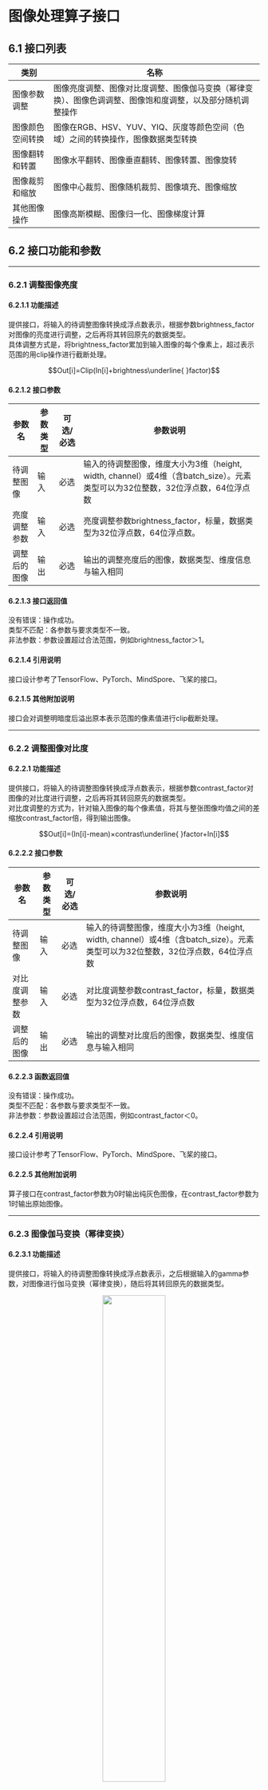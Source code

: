 # 图像处理算子接口
## 6.1 接口列表
| 类别             | 名称                                                                                                       |
| ---------------- | ---------------------------------------------------------------------------------------------------------- |
| 图像参数调整     | 图像亮度调整、图像对比度调整、图像伽马变换（幂律变换）、图像色调调整、图像饱和度调整，以及部分随机调整操作 |
| 图像颜色空间转换 | 图像在RGB、HSV、YUV、YIQ、灰度等颜色空间（色域）之间的转换操作，图像数据类型转换                           |
| 图像翻转和转置   | 图像水平翻转、图像垂直翻转、图像转置、图像旋转                                                             |
| 图像裁剪和缩放   | 图像中心裁剪、图像随机裁剪、图像填充、图像缩放                                                             |
| 其他图像操作     | 图像高斯模糊、图像归一化、图像梯度计算                                                                     |

## 6.2 接口功能和参数
-------------
### 6.2.1 调整图像亮度
#### 6.2.1.1 功能描述
提供接口，将输入的待调整图像转换成浮点数表示，根据参数brightness_factor对图像的亮度进行调整，之后再将其转回原先的数据类型。  
具体调整方式是，将brightness_factor累加到输入图像的每个像素上，超过表示范围的用clip操作进行截断处理。

$$Out[i]=Clip(In[i]+brightness\underline{ }factor)$$

#### 6.2.1.2 接口参数
| 参数名       | 参数类型 | 可选/必选 | 参数说明                                                                                                                       |
| ------------ | -------- | --------- | ------------------------------------------------------------------------------------------------------------------------------ |
| 待调整图像   | 输入     | 必选      | 输入的待调整图像，维度大小为3维（height, width, channel）或4维（含batch_size）。元素类型可以为32位整数，32位浮点数，64位浮点数 |
| 亮度调整参数 | 输入     | 必选      | 亮度调整参数brightness_factor，标量，数据类型为32位浮点数，64位浮点数。                                                        |
| 调整后的图像 | 输出     | 必选      | 输出的调整亮度后的图像，数据类型、维度信息与输入相同                                                                           |


#### 6.2.1.3 接口返回值
没有错误：操作成功。  
类型不匹配：各参数与要求类型不一致。  
非法参数：参数设置超过合法范围，例如brightness_factor＞1。  
#### 6.2.1.4 引用说明
接口设计参考了TensorFlow、PyTorch、MindSpore、飞桨的接口。
#### 6.2.1.5 其他附加说明
接口会对调整明暗度后溢出原本表示范围的像素值进行clip截断处理。

--------------
### 6.2.2 调整图像对比度
#### 6.2.2.1 功能描述
提供接口，将输入的待调整图像转换成浮点数表示，根据参数contrast_factor对图像的对比度进行调整，之后再将其转回原先的数据类型。  
对比度调整的方式为，针对输入图像的每个像素值，将其与整张图像均值之间的差缩放contrast_factor倍，得到输出图像。

$$Out[i]=(In[i]-mean)×contrast\underline{ }factor+In[i]$$

#### 6.2.2.2 接口参数
| 参数名         | 参数类型 | 可选/必选 | 参数说明                                                                                                                       |
| -------------- | -------- | --------- | ------------------------------------------------------------------------------------------------------------------------------ |
| 待调整图像     | 输入     | 必选      | 输入的待调整图像，维度大小为3维（height, width, channel）或4维（含batch_size）。元素类型可以为32位整数，32位浮点数，64位浮点数 |
| 对比度调整参数 | 输入     | 必选      | 对比度调整参数contrast_factor，标量，数据类型为32位浮点数，64位浮点数                                                          |
| 调整后的图像   | 输出     | 必选      | 输出的调整对比度后的图像，数据类型、维度信息与输入相同                                                                         |

#### 6.2.2.3 函数返回值
没有错误：操作成功。  
类型不匹配：各参数与要求类型不一致。  
非法参数：参数设置超过合法范围，例如contrast_factor＜0。
#### 6.2.2.4 引用说明
接口设计参考了TensorFlow、PyTorch、MindSpore、飞桨的接口。
#### 6.2.2.5 其他附加说明
算子接口在contrast_factor参数为0时输出纯灰色图像，在contrast_factor参数为1时输出原始图像。

---------------
### 6.2.3 图像伽马变换（幂律变换）
#### 6.2.3.1 功能描述
提供接口，将输入的待调整图像转换成浮点数表示，之后根据输入的gamma参数，对图像进行伽马变换（幂律变换），随后将其转回原先的数据类型。

<p style="text-align: center;">  
<img src="./adjust_gamma.jpg" width="50%">

输入图像的各通道所做的变换如下公式所述：

$$Out[i]=gain×In[i]^{gamma}$$

#### 6.2.2.3 接口参数
| 参数名           | 参数类型 | 可选/必选 | 参数说明                                                                                                                       |
| ---------------- | -------- | --------- | ------------------------------------------------------------------------------------------------------------------------------ |
| 待调整图像       | 输入     | 必选      | 输入的待变换图像，维度大小为3维（height, width, channel）或4维（含batch_size）。元素类型可以为32位整数，32位浮点数，64位浮点数 |
| 伽马变换指数参数 | 输入     | 必选      | 伽马变换（幂律变换）参数gamma，标量，数据类型为32位浮点数，64位浮点数                                                          |
| 伽马变换乘子参数 | 输入     | 必选      | 伽马变换（幂律变换）参数gain，标量，数据类型为32位浮点数，64位浮点数                                                           |
| 调整后的图像     | 输出     | 必选      | 输出的伽马变换（幂律变换）后的图像，数据类型、维度信息与输入相同                                                               |


#### 6.2.3.3 函数返回值
没有错误：操作成功。  
类型不匹配：各参数与要求类型不一致。  
非法参数：参数设置超过合法范围，例如gamma＜0。

#### 6.2.3.4 引用说明
接口设计参考了TensorFlow、PyTorch、MindSpore、飞桨的接口。

----------
### 6.2.4 调整图像色调
#### 6.2.4.1 功能描述
提供接口，将输入的待调整图像转换成HSV表示，根据参数hue_factor对图像的色调通道（hue channel）进行调整，之后再将其转回原先的图像表示类型。
<p style="text-align: center;">  
<img src="./adjust_hue.jpg" width="50%">

如图所示，在图像的HSV空间对H分量进行旋转操作，即可实现图像色调的转换，hue_factor用于表示旋转的方向和度数。
#### 6.2.4.2 接口参数
| 参数名       | 参数类型 | 可选/必选 | 参数说明                                                                                                                       |
| ------------ | -------- | --------- | ------------------------------------------------------------------------------------------------------------------------------ |
| 待调整图像   | 输入     | 必选      | 输入的待调整图像，维度大小为3维（height, width, channel）或4维（含batch_size）。元素类型可以为32位整数，32位浮点数，64位浮点数 |
| 色调调整参数 | 输入     | 必选      | 色调调整参数hue_factor，标量，数据类型为32位浮点数，64位浮点数                                                                 |
| 调整后的图像 | 输出     | 必选      | 输出的调整色调后的图像，数据类型、维度信息与输入相同                                                                           |


#### 6.2.4.3 函数返回值
没有错误：操作成功。  
类型不匹配：各参数与要求类型不一致。  
非法参数：参数设置超过合法范围。

#### 6.2.4.4 引用说明
接口设计参考了TensorFlow、PyTorch、MindSpore、飞桨的接口。

#### 6.2.4.5 其他附加说明
算子接口在hue_factor参数为0时会输出原始图像。

--------------
### 6.2.5 调整图像饱和度
#### 6.2.5.1 功能描述
提供接口，将输入的待调整图像转换成HSV表示，根据参数saturation_factor对图像的饱和度通道（saturation channel）进行调整，之后再将其转回原先的图像表示类型。  
调整方式为，对输入图像的每一个像素，与saturation_factor参数进行相乘，超出表示范围的用clip截断处理。

$$Out[i]=Clip(In[i]×saturation\underline{ }factor)$$

#### 6.2.5.2 接口参数
| 参数名         | 参数类型 | 可选/必选 | 参数说明                                                                                                                       |
| -------------- | -------- | --------- | ------------------------------------------------------------------------------------------------------------------------------ |
| 待调整图像     | 输入     | 必选      | 输入的待调整图像，维度大小为3维（height, width, channel）或4维（含batch_size）。元素类型可以为32位整数，32位浮点数，64位浮点数 |
| 饱和度调整参数 | 输入     | 必选      | 饱和度调整参数saturation_factor，标量，数据类型为32位浮点数，64位浮点数                                                        |
| 调整后的图像   | 输出     | 必选      | 输出的调整饱和度后的图像，数据类型、维度信息与输入相同                                                                         |

#### 6.2.5.3 函数返回值
没有错误：操作成功。  
类型不匹配：各参数与要求类型不一致。  
非法参数：参数设置超过合法范围，例如saturation_factor＜0。

#### 6.2.5.4 引用说明
接口设计参考了TensorFlow、PyTorch、MindSpore、飞桨的接口。

#### 6.2.5.5 其他附加说明
算子接口在saturation_factor参数为0时会输出黑白图像，在saturation_factor参数为1时会输出原始图像，经过饱和度调整后如果超出了原有图像类型的表示范围，会对超过范围的像素进行clip截断操作。

--------------
### 6.2.6 随机调整图像亮度
#### 6.2.6.1 功能描述
提供接口，将输入的待调整图像转换成浮点数表示，在参数lower和upper给定的范围内随机选取参数brightness_factor对图像的亮度进行调整，之后再将其转回原先的数据类型。  
对于批量输入图像，每张图像的随机调整操作与其余图像的亮度调整互不影响。  
具体调整方式是，将选定的参数brightness_factor累加到输入图像的每个像素上，超过表示范围的用clip操作进行处理。

$$Out[i]=Clip(In[i]+brightness\underline{ }factor)$$

$$lower≤brightness\underline{ }factor≤upper$$

#### 6.2.6.2 接口参数
| 参数名       | 参数类型 | 可选/必选 | 参数说明                                                                                                                       |
| ------------ | -------- | --------- | ------------------------------------------------------------------------------------------------------------------------------ |
| 待调整图像   | 输入     | 必选      | 输入的待调整图像，维度大小为3维（height, width, channel）或4维（含batch_size）。元素类型可以为32位整数，32位浮点数，64位浮点数 |
| 参数下限     | 输入     | 可选      | 亮度调整参数brightness_factor的最小值，标量，数据类型为32位浮点数，64位浮点数，默认值为-1.0                                    |
| 参数上限     | 输入     | 可选      | 亮度调整参数brightness_factor的最大值，标量，数据类型为32位浮点数，64位浮点数，默认值为1.0                                     |
| 随机种子     | 输入     | 可选      | 数据类型为32位整数，用于生成随机种子                                                                                           |
| 调整后的图像 | 输出     | 必选      | 输出的调整亮度后的图像，数据类型、维度信息与输入相同                                                                           |

#### 6.2.6.3 函数返回值
没有错误：操作成功。  
类型不匹配：各参数与要求类型不一致。  
非法参数：参数设置超过合法范围，例如upper＞1或lower＞1。

#### 6.2.6.4 引用说明
接口设计参考了TensorFlow、PyTorch、MindSpore、飞桨的接口。

#### 6.2.6.5 其他附加说明
接口会对调整明暗度后溢出原本表示范围的像素值进行clip处理，此外参数下限和参数上限需要一同给定。

--------------
### 6.2.7 随机调整图像对比度
#### 6.2.7.1 功能描述
提供接口，将输入的待调整图像转换成浮点数表示，在参数lower和upper给定的范围内随机选取参数contrast_factor对图像的对比度进行调整，之后再将其转回原先的数据类型。  
对于批量输入图像，每张图像的随机调整操作与其余图像的对比度调整互不影响。  
对比度调整的方式为，针对输入图像的每个像素值，将其与整张图像均值之间的差缩放contrast_factor倍，得到输出图像。

$$Out[i]=(In[i]-mean)×contrast\underline{ }factor+In[i]$$

$$lower≤contrast_factor≤upper$$

#### 6.2.7.2 接口参数
| 参数名       | 参数类型 | 可选/必选 | 参数说明                                                                                                                       |
| ------------ | -------- | --------- | ------------------------------------------------------------------------------------------------------------------------------ |
| 待调整图像   | 输入     | 必选      | 输入的待调整图像，维度大小为3维（height, width, channel）或4维（含batch_size）。元素类型可以为32位整数，32位浮点数，64位浮点数 |
| 参数下限     | 输入     | 必选      | 对比度调整参数contrast_factor的最小值，标量，数据类型为32位浮点数，64位浮点数                                                  |
| 参数上限     | 输入     | 必选      | 对比度调整参数contrast_factor的最大值，标量，数据类型为32位浮点数，64位浮点数                                                  |
| 随机种子     | 输入     | 可选      | 数据类型为32位整数，用于生成随机种子                                                                                           |
| 调整后的图像 | 输出     | 必选      | 输出的调整对比度后的图像，数据类型、维度信息与输入相同                                                                         |

#### 6.2.7.3 函数返回值
没有错误：操作成功。  
类型不匹配：各参数与要求类型不一致。  
非法参数：参数设置超过合法范围，例如upper＞1或lower＞1。

#### 6.2.7.4 引用说明
接口设计参考了TensorFlow、PyTorch、MindSpore、飞桨的接口。

#### 6.2.7.5 其他附加说明
接口会对调整明暗度后溢出原本表示范围的像素值进行clip截断处理，upper和lower参数均应在0到1之间，且需保证lower＜upper。

--------------
### 6.2.8 随机调整图像色调
#### 6.2.8.1 功能描述
提供接口，将输入的待调整图像转换成HSV表示，之后在参数lower和upper给定的范围内随机选取参数hue_factor对图像的色调通道（hue channel）进行调整，之后再将其转回原先的图像表示类型。  
对于批量输入图像，每张图像的随机调整操作与其余图像的色调调整互不影响。
<p style="text-align: center;">  
<img src="./adjust_hue.jpg" width="50%">

如图所示，在图像的HSV空间对H分量进行旋转操作，即可实现图像色调的转换，hue_factor用于表示旋转的方向和角度。

#### 6.2.8.2 接口参数
| 参数名       | 参数类型 | 可选/必选 | 参数说明                                                                                                                       |
| ------------ | -------- | --------- | ------------------------------------------------------------------------------------------------------------------------------ |
| 待调整图像   | 输入     | 必选      | 输入的待调整图像，维度大小为3维（height, width, channel）或4维（含batch_size）。元素类型可以为32位整数，32位浮点数，64位浮点数 |
| 参数下限     | 输入     | 可选      | 色调调整参数hue_factor的最小值，标量，数据类型为32位浮点数，64位浮点数                                                         |
| 参数上限     | 输入     | 必选      | 色调调整参数hue_factor的最大值，标量，数据类型为32位浮点数，64位浮点数                                                         |
| 随机种子     | 输入     | 可选      | 数据类型为32位整数，用于生成随机种子                                                                                           |
| 调整后的图像 | 输出     | 必选      | 输出的调整色调后的图像，数据类型、维度信息与输入相同                                                                           |

#### 6.2.8.3 函数返回值
没有错误：操作成功。  
类型不匹配：各参数与要求类型不一致。  
非法参数：参数设置超过合法范围。

#### 6.2.8.4 引用说明
接口设计参考了TensorFlow、PyTorch、MindSpore、飞桨的接口。

#### 6.2.8.5 其他附加说明
算子接口在hue_factor参数为0时会输出原始图像，lower和upper参数的取值范围均为[-1,1]且需要满足lower＜upper。

--------------
### 6.2.9 随机调整图像饱和度
#### 6.2.9.1 功能描述
提供接口，将输入的待调整图像转换成HSV表示，之后在参数lower和upper给定的范围内随机选取参数saturation_factor对图像的饱和度通道（saturation channel）进行调整，之后再将其转回原先的图像表示类型。  
对于批量输入图像，每张图像的随机调整操作与其余图像的饱和度调整互不影响。  
调整方式为，对输入图像的每一个像素，与saturation_factor参数进行相乘，超出表示范围的用clip截断处理。

$$Out[i]=Clip(In[i]×saturation\underline{ }factor)$$

$$lower≤saturation\underline{ }factor≤upper$$


#### 6.2.9.2 接口参数
| 参数名       | 参数类型 | 可选/必选 | 参数说明                                                                                                                       |
| ------------ | -------- | --------- | ------------------------------------------------------------------------------------------------------------------------------ |
| 待调整图像   | 输入     | 必选      | 输入的待调整图像，维度大小为3维（height, width, channel）或4维（含batch_size）。元素类型可以为32位整数，32位浮点数，64位浮点数 |
| 参数下限     | 输入     | 必选      | 饱和度调整参数saturation_factor的最小值，标量，数据类型为32位浮点数，64位浮点数                                                |
| 参数上限     | 输入     | 必选      | 饱和度调整参数saturation_factor的最大值，标量，数据类型为32位浮点数，64位浮点数                                                |
| 随机种子     | 输入     | 必选      | 数据类型为32位整数，用于生成随机种子                                                                                           |
| 调整后的图像 | 输出     | 必选      | 输出的调整饱和度后的图像，数据类型、维度信息与输入相同                                                                         |

#### 6.2.9.3 函数返回值
没有错误：操作成功。  
类型不匹配：各参数与要求类型不一致。  
非法参数：参数设置超过合法范围。

#### 6.2.9.4 引用说明
接口设计参考了TensorFlow、PyTorch、MindSpore、飞桨的接口。

#### 6.2.9.5 其他附加说明
算子接口在saturation_factor参数为0时会输出黑白图像，在saturation_factor参数为1时会输出原始图像，经过饱和度调整后如果超出了原有图像类型的表示范围，会对超过范围的像素进行clip截断操作，要求参数lower＜upper且需二者均大于等于0。

--------------
### 6.2.10 RGB图像转灰度图像
#### 6.2.10.1 功能描述
提供接口，将图像由RGB图像转换为灰度图像。  
转换方式如下述公式，对输入图像的每个像素：

$$GrayScale[i]=R[i]×0.299+G[i]×0.587+B[i]×0.114$$

#### 6.2.10.2 接口参数
| 参数名       | 参数类型 | 可选/必选 | 参数说明                                                                                                                                                      |
| ------------ | -------- | --------- | ------------------------------------------------------------------------------------------------------------------------------------------------------------- |
| 待转换的图像 | 输入     | 必选      | 输入的待转换的RGB图像，维度大小为3维（height, width, channel）或4维（含batch_size），其中channel维度值必须为3。元素类型可以为32位整数，32位浮点数，64位浮点数 |
| 转换后的图像 | 输出     | 必选      | 输出的转换后的GrayScale灰度图像，数据类型、batch_size、宽高信息与输入相同，channel维度值为1                                                                   |

#### 6.2.10.3 函数返回值
没有错误：操作成功。  
类型不匹配：各参数与要求类型不一致。  
对象非法：表示输入张量对象不合法。

#### 6.2.10.4 引用说明
接口设计参考了TensorFlow、PyTorch、MindSpore、飞桨的接口。

--------------
### 6.2.11 灰度图像转RGB图像
#### 6.2.11.1 功能描述
提供接口，将图像由灰度图像转换为RGB图像。  
转换方式如下述公式，对输入图像的每个像素：

$$
\left \{
\begin{array}{c}
R[i]=GrayScale[i] \\ 
G[i]=GrayScale[i] \\ 
B[i]=GrayScale[i]
\end{array}
\right.
$$

#### 6.2.11.2 接口参数
| 参数名       | 参数类型 | 可选/必选 | 参数说明                                                                                                                                                                |
| ------------ | -------- | --------- | ----------------------------------------------------------------------------------------------------------------------------------------------------------------------- |
| 待转换的图像 | 输入     | 必选      | 输入的待转换的GrayScale灰度图像，维度大小为3维（height, width, channel）或4维（含batch_size），其中channel维度值必须为1。元素类型可以为32位整数，32位浮点数，64位浮点数 |
| 转换后的图像 | 输出     | 必选      | 输出的颜色空间转换后的RGB图像，数据类型、batch_size、宽高信息与输入相同，channel维度值为3                                                                               |

#### 6.2.11.3 函数返回值
没有错误：操作成功。  
类型不匹配：各参数与要求类型不一致。  
对象非法：表示输入张量对象不合法。

#### 6.2.11.4 引用说明
接口设计参考了TensorFlow、PyTorch、MindSpore、飞桨的接口。

--------------
### 6.2.12 RGB图像转HSV图像
#### 6.2.12.1 功能描述
提供接口，将图像从RGB颜色空间转换到HSV颜色空间。
转换方式如下述公式，对输入图像的每个像素：

$$
\left \{
\begin{array}{c}
R'=R/255 \\ 
G'=G/255 \\ 
B'=B/255 \\
Cmax=max(R',G',B') \\
Cmin=min(G',G',B') \\
∆=Cmax-Cmin
\end{array}
\right.
$$

$$
H=
\left \{
\begin{array}{c}
0°,∆=0\\
60°×(\frac{G'-B'}{∆}+0),Cmax=R'\\
60°×(\frac{B'-R'}{∆}+2),Cmax=G'\\
60°×(\frac{R'-G'}{∆}+4),Cmax=B'
\end{array}
\right.
$$

$$
S=
\left \{
\begin{array}{c}
0,Cmax=0\\
\frac{∆}{Cmax},Cmax≠0
\end{array}
\right.
$$

$$V=Cmax$$

#### 6.2.12.2 接口参数
| 参数名       | 参数类型 | 可选/必选 | 参数说明                                                                                                                                                      |
| ------------ | -------- | --------- | ------------------------------------------------------------------------------------------------------------------------------------------------------------- |
| 待转换的图像 | 输入     | 必选      | 输入的待转换的RGB图像，维度大小为3维（height, width, channel）或4维（含batch_size），其中channel维度值必须为3。元素类型可以为32位整数，32位浮点数，64位浮点数 |
| 转换后的图像 | 输出     | 必选      | 输出的颜色空间转换后的HSV图像，数据类型、维度信息与输入相同                                                                                                   |

#### 6.2.12.3 函数返回值
没有错误：操作成功。  
类型不匹配：各参数与要求类型不一致。  
对象非法：表示输入张量对象不合法。

#### 6.2.12.4 引用说明
接口设计参考了TensorFlow、PyTorch、MindSpore、飞桨的接口。

--------------
### 6.2.13 HSV图像转RGB图像
#### 6.2.13.1 功能描述
提供接口，将图像从HSV颜色空间转换到RGB颜色空间。  
转换方式如下述公式，对输入图像的每个像素：

$$C=V×S$$

$$X=C×(1-|(H/60°) mod2-1|)$$

$$m=V-C$$

$$
(R',G',B')=
\left \{
\begin{array}{c}
(C,X,0),   0°≤H<60°\\
(X,C,0),   60°≤H<120°\\
(0,C,X),   120°≤H<180°\\
(0,X,C),   180°≤H<240°\\
(X,0,C),   240°≤H<300°\\
(C,0,X),   300°≤H<360°
\end{array}
\right.
$$

$$(R,G,B)=((R'+m)×255,(G'+m)×255,(B'+m)×255)$$

#### 6.2.13.2 接口参数
| 参数名       | 参数类型 | 可选/必选 | 参数说明                                                                                                                                                      |
| ------------ | -------- | --------- | ------------------------------------------------------------------------------------------------------------------------------------------------------------- |
| 待转换的图像 | 输入     | 必选      | 输入的待转换的HSV图像，维度大小为3维（height, width, channel）或4维（含batch_size），其中channel维度值必须为3。元素类型可以为32位整数，32位浮点数，64位浮点数 |
| 转换后的图像 | 输出     | 必选      | 输出的调整亮度后的RGB图像，数据类型、维度信息与输入相同                                                                                                       |

#### 6.2.13.3 函数返回值
没有错误：操作成功。  
类型不匹配：各参数与要求类型不一致。  
对象非法：表示输入张量对象不合法。

#### 6.2.13.4 引用说明
接口设计参考了TensorFlow、PyTorch、MindSpore、飞桨的接口。

--------------
### 6.2.14 RGB图像转YUV图像
#### 6.2.14.1 功能描述
提供接口，将图像从RGB颜色空间转换到YUV颜色空间。  
转换方式如下述公式，对输入图像的每个像素：

$$
\left \{
\begin{array}{c}
Y=0.30R+0.59G+0.11B\\
U=0.493(B-Y)\\
V=0.877(R-Y)
\end{array}
\right.
$$

#### 6.2.14.2 接口参数
| 参数名       | 参数类型 | 可选/必选 | 参数说明                                                                                                                                                      |
| ------------ | -------- | --------- | ------------------------------------------------------------------------------------------------------------------------------------------------------------- |
| 待转换的图像 | 输入     | 必选      | 输入的待转换的RGB图像，维度大小为3维（height, width, channel）或4维（含batch_size），其中channel维度值必须为3。元素类型可以为32位整数，32位浮点数，64位浮点数 |
| 转换后的图像 | 输出     | 必选      | 输出的颜色空间转换后的YUV图像，数据类型、维度信息与输入相同                                                                                                   |

#### 6.2.14.3 函数返回值
没有错误：操作成功。  
类型不匹配：各参数与要求类型不一致。  
对象非法：表示输入张量对象不合法。

#### 6.2.14.4 引用说明
接口设计参考了TensorFlow、PyTorch、MindSpore、飞桨的接口。

--------------
### 6.2.15 YUV图像转RGB图像
#### 6.2.15.1 功能描述
提供接口，将图像从YUV颜色空间转换到RGB颜色空间。  
转换方式如下述公式，对输入图像的每个像素：

$$
\left \{
\begin{array}{c}
R=Y+1.4075V\\
G=Y-0.3455U-0.7169V\\
B=Y+1.779U
\end{array}
\right.
$$

#### 6.2.15.2 接口参数
| 参数名       | 参数类型 | 可选/必选 | 参数说明                                                                                                                                                      |
| ------------ | -------- | --------- | ------------------------------------------------------------------------------------------------------------------------------------------------------------- |
| 待转换的图像 | 输入     | 必选      | 输入的待转换的YUV图像，维度大小为3维（height, width, channel）或4维（含batch_size），其中channel维度值必须为3。元素类型可以为32位整数，32位浮点数，64位浮点数 |
| 转换后的图像 | 输出     | 必选      | 输出的颜色空间转换后的RGB图像，数据类型、维度信息与输入相同                                                                                                   |

#### 6.2.15.3 函数返回值
没有错误：操作成功。  
类型不匹配：各参数与要求类型不一致。  
对象非法：表示输入张量对象不合法。

#### 6.2.15.4 引用说明
接口设计参考了TensorFlow、PyTorch、MindSpore、飞桨的接口。

--------------
### 6.2.16 RGB图像转YIQ图像
#### 6.2.16.1 功能描述
提供接口，将图像从RGB颜色空间转换到YIQ颜色空间。  
YIQ是NTSC（National Television Standards Committee）电视系统的标准。Y是提供黑白电视和彩色电视的亮度信号（Luminance），即亮度（Brightness），I代表In-phase，色彩从橙色到青色，Q代表Quadrature-phase，色彩从紫色到黄绿色。  
转换方式如下述公式，对输入图像的每个像素：

$$\begin{bmatrix}
Y\\
I\\
Q\\
\end{bmatrix}=
\begin{bmatrix}
0.299&0.587&0.114\\
-0.299&-0.587&0.886\\
0.701&-0.687&-0.114\\
\end{bmatrix}
\begin{bmatrix}
R\\
G\\
B\\
\end{bmatrix}$$

#### 6.2.16.2 接口参数
| 参数名       | 参数类型 | 可选/必选 | 参数说明                                                                                                                                                      |
| ------------ | -------- | --------- | ------------------------------------------------------------------------------------------------------------------------------------------------------------- |
| 待转换的图像 | 输入     | 必选      | 输入的待转换的RGB图像，维度大小为3维（height, width, channel）或4维（含batch_size），其中channel维度值必须为3。元素类型可以为32位整数，32位浮点数，64位浮点数 |
| 转换后的图像 | 输出     | 必选      | 输出的颜色空间转换后的YIQ图像，数据类型、维度信息与输入相同                                                                                                   |

#### 6.2.16.3 函数返回值
没有错误：操作成功。  
类型不匹配：各参数与要求类型不一致。  
对象非法：表示输入张量对象不合法。

#### 6.2.16.4 引用说明
接口设计参考了TensorFlow、PyTorch、MindSpore、飞桨的接口。

--------------
### 6.2.17 YIQ图像转RGB图像
#### 6.2.17.1 功能描述
提供接6.2.17.1口，将图像从YIQ颜色空间转换到RGB颜色空间。  
YIQ是NTSC（National Television Standards Committee）电视系统的标准。Y是提供黑白电视和彩色电视的亮度信号（Luminance），即亮度（Brightness），I代表In-phase，色彩从橙色到青色，Q代表Quadrature-phase，色彩从紫色到黄绿色。  
转换方式如下述公式，对输入图像的每个像素：

$$\begin{bmatrix}
R\\
G\\
B\\
\end{bmatrix}=
\begin{bmatrix}
1&0.956&0.620\\
1&-0.272&-0.647\\
1&-1.108&1.705\\
\end{bmatrix}
\begin{bmatrix}
Y\\
I\\
Q\\
\end{bmatrix}
$$

#### 6.2.17.2 接口参数
| 参数名       | 参数类型 | 可选/必选 | 参数说明                                                                                                                                                      |
| ------------ | -------- | --------- | ------------------------------------------------------------------------------------------------------------------------------------------------------------- |
| 待转换的图像 | 输入     | 必选      | 输入的待转换的YIQ图像，维度大小为3维（height, width, channel）或4维（含batch_size），其中channel维度值必须为3。元素类型可以为32位整数，32位浮点数，64位浮点数 |
| 转换后的图像 | 输出     | 必选      | 输出的颜色空间转换后的RGB图像，数据类型、维度信息与输入相同                                                                                                   |

#### 6.2.17.3 函数返回值
没有错误：操作成功。  
类型不匹配：各参数与要求类型不一致。  
对象非法：表示输入张量对象不合法。

#### 6.2.17.4 引用说明
接口设计参考了TensorFlow、PyTorch、MindSpore、飞桨的接口。

--------------
### 6.2.18 图像数据类型转换
#### 6.2.18.1 功能描述
提供接口，根据传入参数信息对输入图像进行数据类型转换。

#### 6.2.18.2 接口参数
| 参数名       | 参数类型 | 可选/必选 | 参数说明                                                                                                                         |
| ------------ | -------- | --------- | -------------------------------------------------------------------------------------------------------------------------------- |
| 待转换的图像 | 输入     | 必选      | 输入的待转换的图像，维度大小为3维（height, width, channel）或4维（含batch_size）。元素类型可以为32位整数，32位浮点数，64位浮点数 |
| 转换数据类型 | 输入     | 必选      | 字符串类型，用于表示输出图像的数据类型                                                                                           |
| 转换后的图像 | 输出     | 必选      | 输出的数据类型转换后的图像，维度信息与输入相同，数据类型符合参数要求                                                             |

#### 6.2.18.3 函数返回值
没有错误：操作成功。  
类型不匹配：各参数与要求类型不一致。

#### 6.2.18.4 引用说明
接口设计参考了TensorFlow、PyTorch、MindSpore、飞桨的接口。

--------------
### 6.2.19 图像水平翻转
#### 6.2.19.1 功能描述
提供接口，将图像沿水平方向进行左右翻转。其中width为输入图像的宽度。

$$Out[x,y]=In[x,width-y]$$

#### 6.2.19.2 接口参数
| 参数名       | 参数类型 | 可选/必选 | 参数说明                                                                                                                       |
| ------------ | -------- | --------- | ------------------------------------------------------------------------------------------------------------------------------ |
| 待翻转的图像 | 输入     | 必选      | 输入的待翻转图像，维度大小为3维（height, width, channel）或4维（含batch_size），元素类型可以为32位整数，32位浮点数，64位浮点数 |
| 翻转后的图像 | 输出     | 必选      | 输出翻转后的图像，数据类型和维度信息与输入相同                                                                                 |

#### 6.2.19.3 函数返回值
没有错误：操作成功。  
类型不匹配：各参数与要求类型不一致。

#### 6.2.19.4 引用说明
接口设计参考了TensorFlow、PyTorch、MindSpore、飞桨的接口。

--------------
### 6.2.20 图像垂直翻转
#### 6.2.20.1 功能描述
提供接口，将图像沿垂直方向进行上下翻转。其中height为输入图像的高度。
$$Out[x,y]=In[height-x,y]$$

#### 6.2.20.2 接口参数
| 参数名       | 参数类型 | 可选/必选 | 参数说明                                                                                                                       |
| ------------ | -------- | --------- | ------------------------------------------------------------------------------------------------------------------------------ |
| 待翻转的图像 | 输入     | 必选      | 输入的待翻转图像，维度大小为3维（height, width, channel）或4维（含batch_size），元素类型可以为32位整数，32位浮点数，64位浮点数 |
| 翻转后的图像 | 输出     | 必选      | 输出翻转后的图像，数据类型和维度信息与输入相同                                                                                 |

#### 6.2.20.3 函数返回值
没有错误：操作成功。  
类型不匹配：各参数与要求类型不一致。

#### 6.2.20.4 引用说明
接口设计参考了TensorFlow、PyTorch、MindSpore、飞桨的接口。

--------------
### 6.2.21 图像随机水平翻转
#### 6.2.21.1 功能描述
提供接口，以一定的概率沿着水平方向翻转图像的内容，否则按原样输出原图像，针对批量图像输入时，每张图像独立于其他图像随机翻转。  
进行翻转时的处理如下，其中width为图像宽度：

#### 6.2.21.2 接口参数
| 参数名       | 参数类型 | 可选/必选 | 参数说明                                                                                                                       |
| ------------ | -------- | --------- | ------------------------------------------------------------------------------------------------------------------------------ |
| 待翻转的图像 | 输入     | 必选      | 输入的待翻转图像，维度大小为3维（height, width, channel）或4维（含batch_size），元素类型可以为32位整数，32位浮点数，64位浮点数 |
| 翻转概率     | 输入     | 可选      | 数据类型为32位浮点数，表示水平翻转的概率，默认值为0.5                                                                          |
| 随机种子     | 输入     | 可选      | 数据类型为32位整数，用于生成随机种子                                                                                           |
| 翻转后的图像 | 输出     | 必选      | 输出处理后的图像，数据类型和维度信息与输入相同                                                                                 |

#### 6.2.21.3 函数返回值
没有错误：操作成功。  
类型不匹配：各参数与要求类型不一致。  
非法参数：参数设置超过合法范围。

#### 6.2.21.4 引用说明
接口设计参考了TensorFlow、PyTorch、MindSpore、飞桨的接口。

--------------
### 6.2.22 图像随机垂直翻转
#### 6.2.22.1 功能描述
提供接口，以一定的概率沿着垂直方向翻转图像的内容，否则按原样输出原图像，针对批量图像输入时，每张图像独立于其他图像随机翻转。  
进行翻转时的处理如下，其中height为图像高度：

$$Out[x,y]=In[height-x,y]$$

#### 6.2.22.2 接口参数
| 参数名       | 参数类型 | 可选/必选 | 参数说明                                                                                                                       |
| ------------ | -------- | --------- | ------------------------------------------------------------------------------------------------------------------------------ |
| 待翻转的图像 | 输入     | 必选      | 输入的待翻转图像，维度大小为3维（height, width, channel）或4维（含batch_size），元素类型可以为32位整数，32位浮点数，64位浮点数 |
| 翻转概率     | 输入     | 可选      | 数据类型为32位浮点数，表示垂直翻转的概率，默认值为0.5                                                                          |
| 随机种子     | 输入     | 可选      | 数据类型为32位整数，用于生成随机种子                                                                                           |
| 翻转后的图像 | 输出     | 必选      | 输出处理后的图像，数据类型和维度信息与输入相同                                                                                 |

#### 6.2.22.3 函数返回值
没有错误：操作成功。  
类型不匹配：各参数与要求类型不一致。  
非法参数：参数设置超过合法范围。

#### 6.2.22.4 引用说明
接口设计参考了TensorFlow、PyTorch、MindSpore、飞桨的接口。

--------------
### 6.2.23 图像转置
#### 6.2.23.1 功能描述
提供接口，将图像的H，W两个维度进行转置。处理方式如下：

$$Out[n,x,y,c]=In[n,y,x,c]$$

#### 6.2.23.2 接口参数
| 参数名       | 参数类型 | 可选/必选 | 参数说明                                                                                                                       |
| ------------ | -------- | --------- | ------------------------------------------------------------------------------------------------------------------------------ |
| 待转置的图像 | 输入     | 必选      | 输入的待翻转图像，维度大小为3维（height, width, channel）或4维（含batch_size），元素类型可以为32位整数，32位浮点数，64位浮点数 |
| 转置后的图像 | 输出     | 必选      | 输出处理后的图像，维度大小为3维（width，height，channel）或4维（含batch_size），元素类型与输入图像相同                         |

#### 6.2.23.3 函数返回值
没有错误：操作成功。  
类型不匹配：各参数与要求类型不一致。

#### 6.2.23.4 引用说明
接口设计参考了TensorFlow、PyTorch、MindSpore、飞桨的接口。

--------------
### 6.2.24 图像逆时针旋转90°
#### 6.2.24.1 功能描述
提供接口，将图像逆时针旋转90°若干次。操作方式如下：
<p style="text-align: center;">  
<img src="./rot90.jpg" width="50%">

#### 6.2.24.2 接口参数
| 参数名       | 参数类型 | 可选/必选 | 参数说明                                                                                                                       |
| ------------ | -------- | --------- | ------------------------------------------------------------------------------------------------------------------------------ |
| 待旋转的图像 | 输入     | 必选      | 输入的待翻转图像，维度大小为3维（height, width, channel）或4维（含batch_size），元素类型可以为32位整数，32位浮点数，64位浮点数 |
| 旋转次数     | 输入     | 可选      | 32位整数，用于表示逆时针旋转90°的次数，默认为1                                                                                 |
| 旋转后的图像 | 输出     | 必选      | 输出处理后的图像，维度大小为3维或4维（含batch_size），元素类型与输入图像相同                                                   |

#### 6.2.24.3 函数返回值
没有错误：操作成功。  
类型不匹配：各参数与要求类型不一致。  
非法参数：参数设置超过合法范围。

#### 6.2.24.4 引用说明
接口设计参考了TensorFlow、PyTorch、MindSpore、飞桨的接口。

--------------
### 6.2.25 中心裁剪操作
#### 6.2.25.1 功能描述
依据给定的裁剪大小，从图像中心进行裁剪操作。
<p style="text-align: center;">  
<img src="./center_crop.jpg" width="50%">

#### 6.2.25.2 接口参数
| 参数名       | 参数类型 | 可选/必选 | 参数说明                                                                                                                       |
| ------------ | -------- | --------- | ------------------------------------------------------------------------------------------------------------------------------ |
| 待裁剪图像   | 输入     | 必选      | 输入的待裁剪图像，维度大小为3维（height, width, channel）或4维（含batch_size）。元素类型可以为32位整数，32位浮点数，64位浮点数 |
| 裁剪高度     | 输入     | 必选      | 用于确定裁剪的高度，元素类型为32位整数                                                                                         |
| 裁剪宽度     | 输入     | 必选      | 用于确定裁剪的宽度，元素类型为32位整数                                                                                         |
| 裁剪后的图像 | 输出     | 必选      | 输出裁剪后的图像，元素类型与输入相同                                                                                           |

#### 6.2.25.3 函数返回值
没有错误：操作成功。  
类型不匹配：各参数与要求类型不一致。  
非法参数：参数设置超过合法范围，例如target_height＜0。

#### 6.2.25.4 引用说明
接口设计参考了TensorFlow、PyTorch、MindSpore、飞桨的接口。

#### 6.2.25.5 其他附加说明
接口对target_height＞height或target_width＞width的情况提供支持，若待裁剪图像的某一维度小于目标维度的大小，则对原图像进行zero_padding后再进行裁剪。

--------------
### 6.2.26 随机裁剪操作
#### 6.2.26.1 功能描述
依据给定的裁剪大小，从图像的随机位置进行裁剪操作。
<p style="text-align: center;">  
<img src="./random_crop.jpg" width="50%">

其中width和height是图像原本的形状，target_width和target_weight为目标图像（裁剪后图像）的宽度和高度信息。
#### 6.2.26.2 接口参数
| 参数名       | 参数类型 | 可选/必选 | 参数说明                                                                                                                       |
| ------------ | -------- | --------- | ------------------------------------------------------------------------------------------------------------------------------ |
| 待裁剪图像   | 输入     | 必选      | 输入的待裁剪图像，维度大小为3维（height, width, channel）或4维（含batch_size）。元素类型可以为32位整数，32位浮点数，64位浮点数 |
| 裁剪高度     | 输入     | 必选      | 用于确定裁剪的高度，元素类型为32位整数                                                                                         |
| 裁剪宽度     | 输入     | 必选      | 用于确定裁剪的宽度，元素类型为32位整数                                                                                         |
| 裁剪后的图像 | 输出     | 必选      | 输出的裁剪后的图像，元素类型与输入相同，宽高信息为裁剪后的目标大小                                                             |

#### 6.2.26.3 函数返回值
没有错误：操作成功。  
类型不匹配：各参数与要求类型不一致。  
非法参数：参数设置超过合法范围，例如target_height＜0。

#### 6.2.26.4 引用说明
接口设计参考了TensorFlow、PyTorch、MindSpore的接口。

--------------
### 6.2.27 图像裁剪操作
#### 6.2.27.1 功能描述
依据给定的裁剪位置和大小，对输入图像进行裁剪。
<p style="text-align: center;">  
<img src="./crop_to_bounding_box.jpg" width="50%">

其中width和height是图像原本的形状，offset_width和offset_height为裁剪起始位置信息，target_width和target_height为目标图像（裁剪后图像）的宽度和高度信息。

#### 6.2.27.2 接口参数
| 参数名       | 参数类型 | 可选/必选 | 参数说明                                                                                                                       |
| ------------ | -------- | --------- | ------------------------------------------------------------------------------------------------------------------------------ |
| 待裁剪图像   | 输入     | 必选      | 输入的待裁剪图像，维度大小为3维（height, width, channel）或4维（含batch_size）。元素类型可以为32位整数，32位浮点数，64位浮点数 |
| 裁剪起始高度 | 输入     | 必选      | 用于确定裁剪起始高度，数据类型为32位整数，范围为[0, height)                                                                    |
| 裁剪起始宽度 | 输入     | 必选      | 用于确定裁剪起始宽度，数据类型为32位整数，范围为[0, width)                                                                     |
| 裁剪高度     | 输入     | 必选      | 用于确定裁剪目标高度，数据类型为32位整数，范围为(0, height]                                                                    |
| 裁剪宽度     | 输入     | 必选      | 用于确定裁剪目标宽度，数据类型为32位整数，范围为(0, width]                                                                     |
| 裁剪后的图像 | 输出     | 必选      | 输出裁剪后的图像，元素类型与输入相同，宽高信息满足裁剪后的目标大小，batch_size与channels信息与输入图像保持一致                 |

#### 6.2.27.3 函数返回值
没有错误：操作成功。  
类型不匹配：各参数与要求类型不一致。  
非法参数：参数设置超过合法范围。

#### 6.2.27.4 引用说明
接口设计参考了TensorFlow、PyTorch、MindSpore、飞桨的接口。

#### 6.2.27.5 其他附加说明
接口需要满足offset_width≥0，offset_height≥0，target_width＞0，target_height＞0，且需要满足offset_width+target_width≥width，offset_height+target_height≥height。

--------------
### 6.2.28 图像填充操作
#### 6.2.28.1 功能描述
依据给定的填充宽度信息，对输入图像进行0填充。
<p style="text-align: center;">  
<img src="./pad_to_bounding_box.jpg" width="50%">

其中width和height是图像原本的形状，top，bottom，left和right分别为图像在上、下、左、右四个边界填充的宽度。

#### 6.2.28.2 接口参数
| 参数名         | 参数类型 | 可选/必选 | 参数说明                                                                                                                       |
| -------------- | -------- | --------- | ------------------------------------------------------------------------------------------------------------------------------ |
| 待填充图像     | 输入     | 必选      | 输入的待填充图像，维度大小为3维（height, width, channel）或4维（含batch_size）。元素类型可以为32位整数，32位浮点数，64位浮点数 |
| 上边界填充高度 | 输入     | 必选      | 用于确定上边界填充高度，数据类型为32位整数                                                                                     |
| 下边界填充高度 | 输入     | 必选      | 用于确定下边界填充高度，数据类型为32位整数                                                                                     |
| 左边界填充宽度 | 输入     | 必选      | 用于确定左边界填充宽度，数据类型为32位整数                                                                                     |
| 右边界填充宽度 | 输入     | 必选      | 用于确定右边界填充宽度，数据类型为32位整数                                                                                     |
| 填充后的图像   | 输出     | 必选      | 输出填充后的图像，元素类型与输入相同，宽高信息满足填充后的目标大小，batch_size与channels信息与输入图像保持一致                 |

#### 6.2.28.3 函数返回值
没有错误：操作成功。  
类型不匹配：各参数与要求类型不一致。  
非法参数：参数设置超过合法范围。

#### 6.2.28.4 引用说明
接口设计参考了TensorFlow、PyTorch、MindSpore、飞桨的接口。

--------------
### 6.2.29 图像填充裁剪操作
#### 6.2.29.1 功能描述
提供接口，通过中心裁剪和边缘填充，将输入图像大小调整为目标宽度和高度。在输入图像宽高小于目标宽高时，采用填充操作，反之采用中心裁剪操作。
<p style="text-align: center;">  
<img src="./resize_with_crop_or_pad.jpg" width="50%">

其中height和width是图像原本的形状，target_width和target_height为目标图像的宽高。

#### 6.2.29.2 接口参数
| 参数名       | 参数类型 | 可选/必选 | 参数说明                                                                                                                       |
| ------------ | -------- | --------- | ------------------------------------------------------------------------------------------------------------------------------ |
| 待调整图像   | 输入     | 必选      | 输入的待调整图像，维度大小为3维（height, width, channel）或4维（含batch_size）。元素类型可以为32位整数，32位浮点数，64位浮点数 |
| 目标图像高度 | 输入     | 必选      | 表示目标图像高度，数据类型为32位整数                                                                                           |
| 目标图像宽度 | 输入     | 必选      | 表示目标图像宽度，数据类型为32位整数                                                                                           |
| 调整后的图像 | 输出     | 必选      | 输出调整后的图像，元素类型与输入相同，宽高信息满足填充后的目标大小，batch_size与channels信息与输入图像保持一致                 |

#### 6.2.29.3 函数返回值
没有错误：操作成功。  
类型不匹配：各参数与要求类型不一致。  
非法参数：参数设置超过合法范围。

#### 6.2.29.4 引用说明
接口设计参考了TensorFlow、PyTorch、MindSpore、飞桨的接口。

--------------
### 6.2.30 图像缩放操作
#### 6.2.30.1 功能描述
依据给定的插值模式，将图像缩放到给定的目标大小。  
最近邻插值：目标图像通过缩放系数，计算缩放后的坐标在原图像中的位置(x,y)，计算离位置(x,y)最近的整数坐标点，并以此位置的颜色信息作为目标点的颜色。  
双线性插值：目标图像通过缩放系数，计算缩放后的坐标在原图像中的位置(x,y)，使用离位置(x,y)最近的4个点的像素$Q_{11},Q_{12},Q_{21},Q_{22}$进行插值得到输出，使用线性插值的方法，对(x,y)两个方向进行像素插值，过程如下：

$$f(R_1)≈\frac{x_2-x}{x_2-x_1}f(Q_{11})+\frac{x-x_1}{x_2-x_1}f(Q_{21}), R_1=(x, y_1)$$
  
$$f(R_2)≈\frac{x_2-x}{x_2-x_1}f(Q_{12})+\frac{x-x_1}{x_2-x_1}f(Q_{22}), R_1=(x, y_2)$$

$$f(R)≈\frac{y_2-y}{y_2-y_1}f(R_{1})+\frac{y-y_1}{y_2-y_1}f(R_{2}), R=(x, y)$$


双三次插值：目标图像通过缩放系数，计算缩放后的坐标在原图像中的位置(x,y)，使用离位置(x,y)最近的16个点的像素进行插值得到输出，使用非线性插值的方法，对(x,y)两个方向进行像素插值。

#### 6.2.30.2 接口参数
| 参数名       | 参数类型 | 可选/必选 | 参数说明                                                                                                               |
| ------------ | -------- | --------- | ---------------------------------------------------------------------------------------------------------------------- |
| 输入图像     | 输入     | 必选      | 输入图像，维度大小为3维（height, width, channel）或4维（含batch_size）。元素类型可以为32位整数，32位浮点数，64位浮点数 |
| 目标图像高度 | 输入     | 必选      | 用于确定缩放后图像的高度，元素类型为32位整数                                                                           |
| 目标图像宽度 | 输入     | 必选      | 用于确定缩放后图像的宽度，元素类型为32位整数                                                                           |
| 插值模式     | 输入     | 可选      | 图像插值模式，默认模式为双线性插值                                                                                     |
| 输出图像     | 输出     | 必选      | 输出调整后的图像，元素类型与输入相同                                                                                   |

#### 6.2.30.3 函数返回值
没有错误：操作成功。  
类型不匹配：各参数与要求类型不一致。  
非法参数：参数设置超过合法范围，例如target_height＜0。

#### 6.2.30.4 引用说明
接口设计参考了TensorFlow、PyTorch、MindSpore的接口。

--------------
### 6.2.31 图像高斯模糊
#### 6.2.31.1 功能描述
高斯模糊是一种图像模糊滤波器（卷积核），用正态分布计算图像中每个像素的变换，在2维空间正态分布表示为：

$$G(u,v)=\frac{1}{2πσ^2}  e^{-(u^2+v^2)/(2σ^2)}$$

根据上述表达式计算出高斯卷积核的数值，随后将卷积核与输入图像做二维卷积处理，得到模糊处理后的输出图像。

#### 6.2.31.2 接口参数
| 参数名       | 参数类型 | 可选/必选 | 参数说明                                                                                                               |
| ------------ | -------- | --------- | ---------------------------------------------------------------------------------------------------------------------- |
| 输入图像     | 输入     | 必选      | 输入图像，维度大小为3维（height, width, channel）或4维（含batch_size）。元素类型可以为32位整数，32位浮点数，64位浮点数 |
| 高斯核大小   | 输入     | 必选      | 用于做模糊处理的高斯卷积核边长，元素类型为32位整数                                                                     |
| 高斯核标准差 | 输入     | 可选      | 所选高斯卷积核的标准差，数据类型为32位浮点数                                                                           |
| 输出图像     | 输出     | 必选      | 输出图像，维度信息和数据类型与输入图像保持一致                                                                         |

#### 6.2.31.3 函数返回值
没有错误：操作成功。  
类型不匹配：各参数与要求类型不一致。  
非法参数：参数设置超过合法范围。

#### 6.2.31.4 引用说明
接口设计参考了TensorFlow、PyTorch、MindSpore、飞桨的接口。

#### 6.2.31.5 其他附加说明
高斯卷积核大小kernel_size为大于零的奇数。

--------------
### 6.2.32 图像梯度计算
#### 6.2.32.1 功能描述
提供接口，计算输入图像每个channel在x，y两个方向的梯度G_x，G_y。计算方式如下：

$$G_x=f(x+1,y)-f(x,y)$$

$$G_y=f(x,y+1)-f(x,y)$$

#### 6.2.32.2 接口参数
| 参数名    | 参数类型 | 可选/必选 | 参数说明                                                                                                               |
| --------- | -------- | --------- | ---------------------------------------------------------------------------------------------------------------------- |
| 输入图像  | 输入     | 必选      | 输入图像，维度大小为3维（height, width, channel）或4维（含batch_size）。元素类型可以为32位整数，32位浮点数，64位浮点数 |
| x方向梯度 | 输出     | 必选      | 输出x方向的梯度，元素类型和维度信息与输入图像相同                                                                      |
| y方向梯度 | 输出     | 必选      | 输出y方向的梯度，元素类型和维度信息与输入图像相同                                                                      |

#### 6.2.32.3 函数返回值
没有错误：操作成功。  
类型不匹配：各参数与要求类型不一致。  
非法参数：参数设置超过合法范围。

#### 6.2.32.4 引用说明
接口设计参考了TensorFlow、PyTorch、MindSpore、飞桨的接口。

#### 6.2.32.5 其他附加说明
边界处理：图像x方向梯度的下边界、图像y方向梯度的右边界均为全0。

--------------
### 6.2.33 图像归一化
#### 6.2.33.1 功能描述
提供接口，根据制定的均值mean和方差std对图像的各通道进行标准化处理，处理方式如下。

$$Out[channel]=\frac{In[channel]-mean[channel]}{std[channel]}$$

#### 6.2.33.2 接口参数
| 参数名         | 参数类型 | 可选/必选 | 参数说明                                                                                                               |
| -------------- | -------- | --------- | ---------------------------------------------------------------------------------------------------------------------- |
| 输入图像       | 输入     | 必选      | 输入图像，维度大小为3维（height, width, channel）或4维（含batch_size）。元素类型可以为32位整数，32位浮点数，64位浮点数 |
| 均值           | 输入     | 必选      | 数组，归一化参数，表示每个channel的均值，数据类型为32位浮点数，64位浮点数                                              |
| 标准差         | 输入     | 必选      | 数组，归一化参数，表示每个channel的标准差，数据类型为32位浮点数，64位浮点数                                            |
| 归一化后的图像 | 输出     | 必选      | 输出归一化后的图像，元素类型与输入相同                                                                                 |

#### 6.2.33.3 函数返回值
没有错误：操作成功。  
类型不匹配：各参数与要求类型不一致。  
非法参数：参数设置超过合法范围，例如target_height＜0。

#### 6.2.33.4 引用说明
接口设计参考了TensorFlow、PyTorch、MindSpore、飞桨的接口。

--------------
